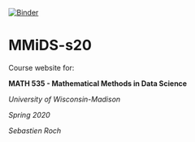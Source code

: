 [![Binder](https://mybinder.org/badge_logo.svg)](https://mybinder.org/v2/gh/sebroc/MMiDS-s20/master)

# MMiDS-s20

Course website for: 

**MATH 535 - Mathematical Methods in Data Science**

*University of Wisconsin-Madison*

*Spring 2020*

*Sebastien Roch*
